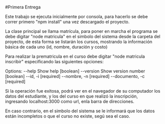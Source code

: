 #Primera Entrega

Este trabajo se ejecuta inicialmente por consola, para hacerlo se debe correr primero "npm install" una vez descargado el proyecto.

La clase principal se llama matrícula, para poner en marcha el programa se debe digitar "node matricula" en el simbolo del sistema desde la carpeta del proyecto, de esta forma se listarán los cursos, mostrando la información básica de cada uno (id, nombre, duración y costo)

Para realizar la prematricula en el curso debe digitar "node matricula inscribir" especificando las siguientes opciones:

Options:
  --help           Show help                                           [boolean]
  --version        Show version number                                 [boolean]
  --id, -i                                                            [required]
  --nombre, -n                                                        [required]
  --documento, -c                                                     [required]

Si la operación fue exitosa, podrá ver en el navegador de su computador los datos del estudiante, y los del curso en que realizó  la inscripción, ingresando localhost:3000 como url, enla barra de direcciones.

En caso contrario, en el simbolo del sistema se le informará que los datos están incompletos o que el curso no existe, segú  sea el caso.





